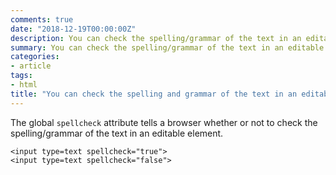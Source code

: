 ```yaml
---
comments: true
date: "2018-12-19T00:00:00Z"
description: You can check the spelling/grammar of the text in an editable element
summary: You can check the spelling/grammar of the text in an editable element
categories:
- article
tags:
- html
title: "You can check the spelling and grammar of the text in an editable element"
---
```


The global `spellcheck` attribute tells a browser whether or not to check the spelling/grammar of the text in an editable element.

```
<input type=text spellcheck="true">
<input type=text spellcheck="false">
```